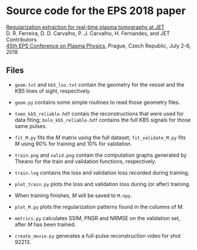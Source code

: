 # Source code for the EPS 2018 paper

[Regularization extraction for real-time plasma tomography at JET](http://web.tecnico.ulisboa.pt/diogo.ferreira/papers/ferreira18regularization.pdf)  
D. R. Ferreira, D. D. Carvalho, P. J. Carvalho, H. Fernandes, and JET Contributors  
[45th EPS Conference on Plasma Physics](https://eps2018.eli-beams.eu/en/), Prague, Czech Republic, July 2-6, 2018

## Files

* `geam.txt` and `kb5_los.txt` contain the geometry for the vessel and the KB5 lines of sight, respectively.

* `geom.py` contains some simple routines to read those geometry files.

* `tomo_kb5_reliable.hdf` contais the reconstructions that were used for data fiting; `bolo_kb5_reliable.hdf` contains the full KB5 signals for those same pulses.

* `fit_M.py` fits the *M* matrix using the full dataset; `fit_validate_M.py` fits *M* using 90% for training and 10% for validation.

* `train.png` and `valid.png` contain the computation graphs generated by Theano for the train and validation functions, respectively.

* `train.log` contains the loss and validation loss recorded during training.

* `plot_train.py` plots the loss and validation loss during (or after) training.

* When training finishes, *M* will be saved to `M.npy`.

* `plot_M.py` plots the regularization patterns found in the columns of M.

* `metrics.py` calculates SSIM, PNSR and NRMSE on the validation set, after *M* has been trained.

* `create_movie.py` generates a full-pulse reconstruction video for shot 92213.
